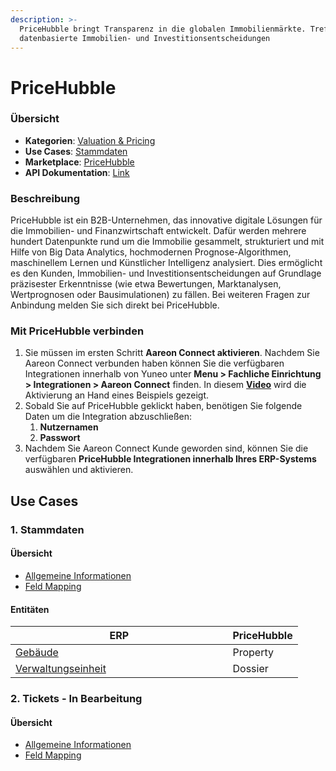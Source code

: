 ```yaml
---
description: >-
  PriceHubble bringt Transparenz in die globalen Immobilienmärkte. Treffen Sie
  datenbasierte Immobilien- und Investitionsentscheidungen
---
```


# PriceHubble

### Übersicht <a href="#uebersicht" id="uebersicht"></a>

* **Kategorien**: [Valuation & Pricing​](../kategorien/valuation-and-pricing.md)
* **Use Cases**: [Stammdaten](pricehubble.md#stammdaten)​
* **Marketplace**: [PriceHubble](https://marketplace.aareon.com/de/listings/pricehubble)
* **API Dokumentation**: [Link](https://docs.pricehubble.com/)​

### Beschreibung <a href="#beschreibung" id="beschreibung"></a>

PriceHubble ist ein B2B-Unternehmen, das innovative digitale Lösungen für die Immobilien- und Finanzwirtschaft entwickelt. Dafür werden mehrere hundert Datenpunkte rund um die Immobilie gesammelt, strukturiert und mit Hilfe von Big Data Analytics, hochmodernen Prognose-Algorithmen, maschinellem Lernen und Künstlicher Intelligenz analysiert. Dies ermöglicht es den Kunden, Immobilien- und Investitionsentscheidungen auf Grundlage präzisester Erkenntnisse (wie etwa Bewertungen, Marktanalysen, Wertprognosen oder Bausimulationen) zu fällen. Bei weiteren Fragen zur Anbindung melden Sie sich direkt bei PriceHubble.

### Mit PriceHubble verbinden <a href="#mit-casavi-verbinden" id="mit-casavi-verbinden"></a>

1. Sie müssen im ersten Schritt **Aareon Connect aktivieren**. Nachdem Sie Aareon Connect verbunden haben können Sie die verfügbaren Integrationen innerhalb von Yuneo unter **Menu > Fachliche Einrichtung > Integrationen > Aareon Connect** finden. In diesem [**Video**](https://www.youtube.com/watch?v=tL99ysI9hBY) wird die Aktivierung an Hand eines Beispiels gezeigt.
2. Sobald Sie auf PriceHubble geklickt haben, benötigen Sie folgende Daten um die Integration abzuschließen:
   1. **Nutzernamen**&#x20;
   2. **Passwort**&#x20;
3. Nachdem Sie Aareon Connect Kunde geworden sind, können Sie die verfügbaren **PriceHubble Integrationen innerhalb Ihres ERP-Systems** auswählen und aktivieren.

## Use Cases

### 1. Stammdaten

#### Übersicht

* [Allgemeine Informationen](../use-cases/stammdaten.md)
* [Feld Mapping](https://docs.google.com/spreadsheets/d/1b5iCRsnGxBGTXNzHzaNm0SlfRoIpbRofghzS-7HwbVc/edit#gid=1213044489\&fvid=23969279)

#### Entitäten

<table><thead><tr><th width="331.5">ERP</th><th>PriceHubble</th></tr></thead><tbody><tr><td><a href="../entitaeten/gebaeude.md">Gebäude</a></td><td>Property </td></tr><tr><td><a href="../entitaeten/verwaltungseinheiten.md">Verwaltungseinheit</a></td><td>Dossier</td></tr></tbody></table>

### 2. Tickets - In Bearbeitung

#### Übersicht

* [Allgemeine Informationen](../use-cases/tickets.md)
* [Feld Mapping](https://docs.google.com/spreadsheets/d/1b5iCRsnGxBGTXNzHzaNm0SlfRoIpbRofghzS-7HwbVc/edit#gid=388591826\&fvid=1169857418)

